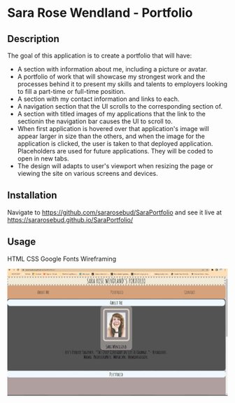 # Sara Rose Wendland - Portfolio	

## Description

The goal of this application is to create a portfolio that will have:

- A section with information about me, including a picture or avatar. 
- A portfolio of work that will showcase my strongest work and the processes behind it to present my skills and talents to employers looking to fill a part-time or full-time       position. 
- A section with my contact information and links to each. 
- A navigation section that the UI scrolls to the corresponding section of. 
- A section with titled images of my applications that the link to the sectionin the navigation bar causes the UI to scroll to.  
- When first application is hovered over that application's image will appear larger in size than the others, and when the image for the application is clicked, the user is taken to that deployed application. Placeholders are used for future applications. They will be coded to open in new tabs. 
- The design will adapts to user's viewport when resizing the page or viewing the site on various screens and devices.


## Installation

Navigate to https://github.com/sararosebud/SaraPortfolio and see it live at https://sararosebud.github.io/SaraPortfolio/

## Usage

HTML
CSS
Google Fonts
Wireframing

![](assets\images\PortSS.jpeg)






